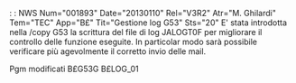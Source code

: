  :  : NWS Num="001893" Date="20130110" Rel="V3R2" Atr="M. Ghilardi" Tem="TEC" App="B£" Tit="Gestione log G53" Sts="20"
E' stata introdotta nella /copy G53 la scrittura del file di log JALOGT0F per migliorare il controllo delle funzione eseguite.
In particolar modo sarà possibile verificare più agevolmente il corretto invio delle mail.

Pgm modificati
B£G53G
B£LOG_01
